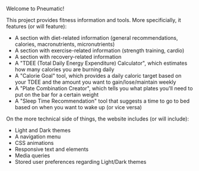 Welcome to Pneumatic!

This project provides fitness information and tools. More specificially, it features (or will feature):

- A section with diet-related information (general recommendations, calories, macronutrients, micronutrients)
- A section with exercise-related information (strength training, cardio)
- A section with recovery-related information
- A "TDEE (Total Daily Energy Expenditure) Calculator", which estimates how many calories you are burning daily
- A "Calorie Goal" tool, which provides a daily caloric target based on your TDEE and the amount you want to gain/lose/maintain weekly
- A "Plate Combination Creator", which tells you what plates you'll need to put on the bar for a certain weight
- A "Sleep Time Recommendation" tool that suggests a time to go to bed based on when you want to wake up (or vice versa)

On the more technical side of things, the website includes (or will include):

- Light and Dark themes
- A navigation menu
- CSS animations
- Responsive text and elements
- Media queries
- Stored user preferences regarding Light/Dark themes